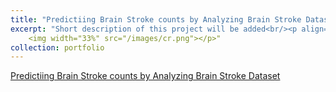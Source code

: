 ```yaml
---
title: "Predictiing Brain Stroke counts by Analyzing Brain Stroke Dataset"
excerpt: "Short description of this project will be added<br/><p align="right" width="100%">
    <img width="33%" src="/images/cr.png"></p>"
collection: portfolio
---
```


  

[Predictiing Brain Stroke counts by Analyzing Brain Stroke Dataset](https://muddin21.github.io/DataAnalysisProject/)
